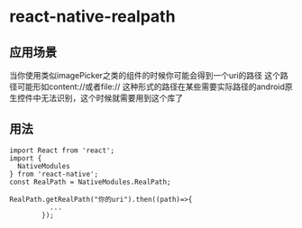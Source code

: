 # react-native-realpath

## 应用场景

当你使用类似imagePicker之类的组件的时候你可能会得到一个uri的路径
这个路径可能形如content://或者file://
这种形式的路径在某些需要实际路径的android原生控件中无法识别，这个时候就需要用到这个库了

## 用法

```
import React from 'react';
import {
  NativeModules
} from 'react-native';
const RealPath = NativeModules.RealPath;

RealPath.getRealPath("你的uri").then((path)=>{
          ...
        });
```

